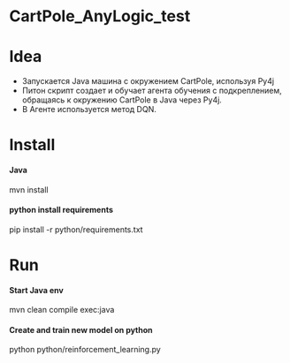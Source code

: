 <h1>CartPole_AnyLogic_test</h1>

<h1>Idea</h1>

*  Запускается Java машина с окружением CartPole, используя Py4j
*  Питон скрипт создает и обучает агента обучения с подкреплением, обращаясь к окружению CartPole в Java через Py4j.
*  В Агенте используется метод DQN. 
 

<h1>Install</h1>
<h4>Java</h4>
mvn install
<h4>python install requirements</h4>
pip install -r python/requirements.txt

<h1>Run</h1>
<h4>Start Java env</h4>
mvn clean compile exec:java
<h4>Create and train new model on python</h4>
python python/reinforcement_learning.py
